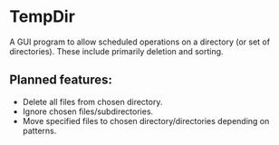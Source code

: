 # TempDir
A GUI program to allow scheduled operations on a directory (or set of directories). These include primarily deletion and
 sorting.

## Planned features:
- Delete all files from chosen directory.
- Ignore chosen files/subdirectories.
- Move specified files to chosen directory/directories depending on patterns.